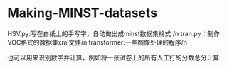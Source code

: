 # Making-MINST-datasets
HSV.py:写在白纸上的手写字，自动做出成minst数据集格式 /n
tran.py：制作VOC格式的数据集xml文件/n
transformer:一些图像处理的程序/n


也可以用来识别数字并计算，例如将一张试卷上的所有人工打的分数总分计算
